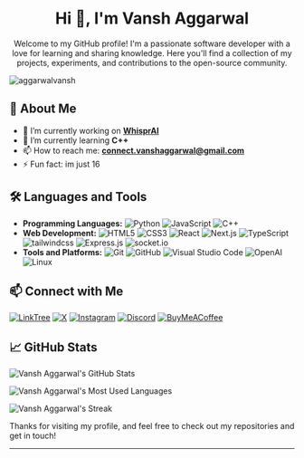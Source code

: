 <h1 align="center">Hi 👋, I'm Vansh Aggarwal</h1>
<p align="center">Welcome to my GitHub profile! I'm a passionate software developer with a love for learning and sharing knowledge. Here you'll find a collection of my projects, experiments, and contributions to the open-source community.</p>
<p align="left"> <img src="https://komarev.com/ghpvc/?username=aggarwalvansh&label=Profile%20views&color=0e75b6&style=flat" alt="aggarwalvansh" /> </p>

## 🚀 About Me

- 🔭 I’m currently working on [**WhisprAI**](https://whisprai.onrender.com/)
- 🌱 I’m currently learning **C++**
- 📫 How to reach me: **connect.vanshaggarwal@gmail.com**
- ⚡ Fun fact: im just 16

## 🛠️ Languages and Tools

- **Programming Languages:** ![Python](https://img.shields.io/badge/-Python-3776AB?style=flat&logo=python&logoColor=white) ![JavaScript](https://img.shields.io/badge/-JavaScript-F7DF1E?style=flat&logo=javascript&logoColor=black) ![C++](https://img.shields.io/badge/-C++-00599C?style=flat&logo=c%2B%2B&logoColor=white)
- **Web Development:** ![HTML5](https://img.shields.io/badge/-HTML5-E34F26?style=flat&logo=html5&logoColor=white) ![CSS3](https://img.shields.io/badge/-CSS3-1572B6?style=flat&logo=css3&logoColor=white) ![React](https://img.shields.io/badge/-React-61DAFB?style=flat&logo=react&logoColor=black) ![Next.js](https://img.shields.io/badge/-Next.js-000000?style=flat&logo=nextdotjs&logoColor=white) ![TypeScript](https://img.shields.io/badge/-Typescript-2d79c7?style=flat&logo=typescript&logoColor=white) ![tailwindcss](https://img.shields.io/badge/Tailwind%20CSS-0F172A?&logo=tailwindcss) ![Express.js](https://img.shields.io/badge/Express.js-000000?logo=express&logoColor=fff&style=flat) ![socket.io](https://img.shields.io/badge/Socket.io-010101??style=flat-square&logo=Socket.io&logoColor=white)
- **Tools and Platforms:** ![Git](https://img.shields.io/badge/-Git-F05032?style=flat&logo=git&logoColor=white) ![GitHub](https://img.shields.io/badge/-GitHub-181717?style=flat&logo=github&logoColor=white) ![Visual Studio Code](https://img.shields.io/badge/Visual%20Studio%20Code-007ACC?logo=visualstudiocode&logoColor=fff&style=plastic) ![OpenAI](https://img.shields.io/badge/chatGPT-74aa9c?logo=openai&logoColor=white) ![Linux](https://img.shields.io/badge/-Linux-ffffff?style=flat&logo=linux&logoColor=black)  

## 📫 Connect with Me

[![LinkTree](https://img.shields.io/badge/-LinkTree-FFFFFF?style=flat&logo=linktree&logoColor=Green)](https://linktr.ee/AggarwalVansh)
[![X](https://img.shields.io/badge/-X-000000?style=flat&logo=x&logoColor=white)](https://twitter.com/aggvans)
[![Instagram](https://img.shields.io/badge/-Instagram-E4405F?style=flat&logo=instagram&logoColor=white)](https://instagram.com/vqn.zh)
[![Discord](https://img.shields.io/badge/-Discord-5865f2?style=flat&logo=discord&logoColor=white)](https://discord.gg/8JHHcujJHx)
[![BuyMeACoffee](https://img.shields.io/badge/-Buy_Me_A_Coffee-FFDD00?style=flat&logo=buy-me-a-coffee&logoColor=black)](https://buymeacoffee.com/messymice)


## 📈 GitHub Stats

![Vansh Aggarwal's GitHub Stats](https://github-readme-stats.vercel.app/api?username=AggarwalVansh&show_icons=true&theme=radical)

![Vansh Aggarwal's Most Used Languages](https://github-readme-stats.vercel.app/api/top-langs?username=aggarwalvansh&show_icons=true&locale=en&layout=compact&theme=radical)

![Vansh Aggarwal's Streak](https://github-readme-streak-stats.herokuapp.com/?user=aggarwalvansh&theme=radical)

Thanks for visiting my profile, and feel free to check out my repositories and get in touch!

---
